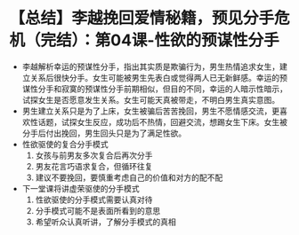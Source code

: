 # 【总结】李越挽回爱情秘籍，预见分手危机（完结）：第04课-性欲的预谋性分手

-   李越解析幸运的预谋性分手，指出其实质是欺骗行为，男生热情追求女生，建立关系后很快分手。女生可能被男生先表白或觉得两人已无新鲜感。幸运的预谋性分手和寂寞的预谋性分手前期相似，但目的不同，幸运的人暗示性暗示，试探女生是否愿意发生关系。女生可能天真被带走，不明白男生真实意图。
-   男生建立关系只是为了上床，女生被骗后苦苦挽回，男生不愿情感交流，更喜欢性话题，试探女生反应，成功后不热情，回避交流，想踢女生下床。女生被分手后付出挽回，男生回头只是为了满足性欲。
-   性欲驱使的复合分手模式
    1.  女孩与前男友多次复合后再次分手
    2.  男友花言巧语求复合，但循环往复
    3.  建议不要挽回，要慎重考虑自己的价值和对方的配不配
-   下一堂课将讲虚荣驱使的分手模式
    1.  性欲驱使的分手模式需要认真对待
    2.  分手模式可能不是表面所看到的意思
    3.  希望听众认真听讲，了解分手模式的真相